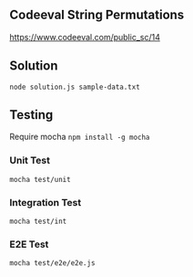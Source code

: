 ## Codeeval String Permutations

https://www.codeeval.com/public_sc/14

## Solution
```
node solution.js sample-data.txt
```

## Testing
Require mocha ```npm install -g mocha```

### Unit Test
```
mocha test/unit
```

### Integration Test
```
mocha test/int
```

### E2E Test
```
mocha test/e2e/e2e.js
```
